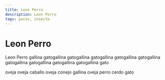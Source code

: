 ```yaml
---
title: Leon Perro
description: Leon Perro
tags: peces, insecto
---
```


# Leon Perro

Leon Perro gallina gatogallina gatogallina gatogallina gatogallina gatogallina gatogallina gatogallina gatogallina gatogallina gato

oveja oveja caballo oveja conejo gallina oveja perro cerdo gato